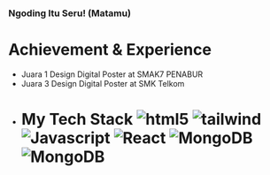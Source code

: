 ### Ngoding Itu Seru! (Matamu)
# Achievement & Experience
- Juara 1 Design Digital Poster at SMAK7 PENABUR
- Juara 3 Design Digital Poster at SMK Telkom
- <h1> My Tech Stack
  <img alt="html5" src="https://img.shields.io/badge/-HTML5-E34F26?style=round-square&logo=html5&logoColor=white" />
  <img alt="tailwind" src="https://img.shields.io/badge/-tailwind-blue?style=round-square&logo=tailwindcss&logoColor=white" />
  <img alt="Javascript" src="https://img.shields.io/badge/-javascript-f7df1c?style=round-square&logo=javascript&logoColor=black" />
  <img alt="React" src="https://img.shields.io/badge/-React-45b8d8?style=round-square&logo=react&logoColor=white" />
  <img alt="MongoDB" src="https://img.shields.io/badge/-MongoDBCompass-13aa52?style=round-square&logo=mongodb&logoColor=white" />
  <img alt="MongoDB" src="https://img.shields.io/badge/-C++-darkblue?style=round-square&logo=mongodb&logoColor=white" />
</h1>

  


  

  


